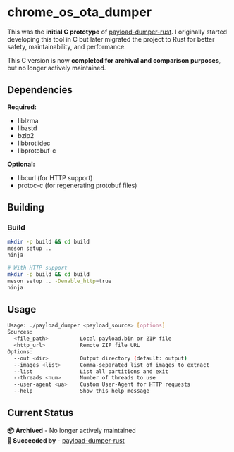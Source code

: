 # chrome_os_ota_dumper

This was the **initial C prototype** of [payload-dumper-rust](https://github.com/rhythmcache/payload-dumper-rust). I originally started developing this tool in C but later migrated the project to Rust for better safety, maintainability, and performance.

This C version is now **completed for archival and comparison purposes**, but no longer actively maintained.


## Dependencies

**Required:**
- liblzma
- libzstd  
- bzip2
- libbrotlidec
- libprotobuf-c

**Optional:**
- libcurl (for HTTP support)
- protoc-c (for regenerating protobuf files)

## Building

### Build

```bash
mkdir -p build && cd build
meson setup ..
ninja

# With HTTP support
mkdir -p build && cd build
meson setup .. -Denable_http=true
ninja
```

## Usage

```bash
Usage: ./payload_dumper <payload_source> [options]
Sources:
  <file_path>          Local payload.bin or ZIP file
  <http_url>           Remote ZIP file URL
Options:
  --out <dir>          Output directory (default: output)
  --images <list>      Comma-separated list of images to extract
  --list               List all partitions and exit
  --threads <num>      Number of threads to use
  --user-agent <ua>    Custom User-Agent for HTTP requests
  --help               Show this help message
```

## Current Status
**📦 Archived** - No longer actively maintained  
**🦀 Succeeded by** - [payload-dumper-rust](https://github.com/rhythmcache/payload-dumper-rust)


